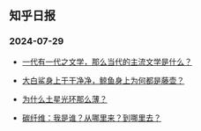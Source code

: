 ## 知乎日报 
### 2024-07-29

+ [一代有一代之文学，那么当代的主流文学是什么？](https://daily.zhihu.com/story/9774135)

+ [大白鲨身上干干净净，鲸鱼身上为何都是藤壶？](https://daily.zhihu.com/story/9774126)

+ [为什么土星光环那么薄？](https://daily.zhihu.com/story/9774140)

+ [碳纤维：我是谁？从哪里来？到哪里去？](https://daily.zhihu.com/story/9774144)

